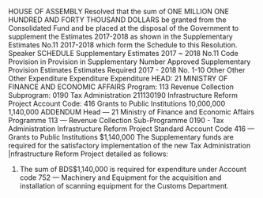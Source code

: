 HOUSE OF ASSEMBLY
Resolved that the sum of ONE MILLION ONE HUNDRED AND FORTY THOUSAND DOLLARS be granted from the Consolidated Fund and be placed at the disposal of the Government to supplement the Estimates 2017-2018 as shown in the Supplementary Estimates No.11 2017-2018 which form the Schedule to this Resolution.
Speaker
SCHEDULE
Supplementary Estimates 2017 ~ 2018 No.11
Code Provision in Provision in Supplementary Number Approved Supplementary Provision Estimates Estimates Required 2017 - 2018 No. 1-10 Other Other Other Expenditure Expenditure Expenditure HEAD: 21 MINISTRY OF FINANCE AND ECONOMIC AFFAIRS Program: 113 Revenue Collection Subprogram: 0190 Tax Administration 211130190 Infrastructure Reform Project Account Code: 416 Grants to Public Institutions 10,000,000 1,140,000
ADDENDUM
Head — 21 Ministry of Finance and Economic Affairs Programme 113 — Revenue Collection Sub-Programme 0190 - Tax Administration Infrastructure Reform Project
Standard Account Code 416 — Grants to Public Institutions $1,140,000
The Supplementary funds are required for the satisfactory implementation of the new Tax Administration |nfrastructure Reform Project detailed as follows:
1. The sum of BDS$1,140,000 is required for expenditure under Account code 752 — Machinery and Equipment for the acquisition and installation of scanning equipment for the Customs Department.

